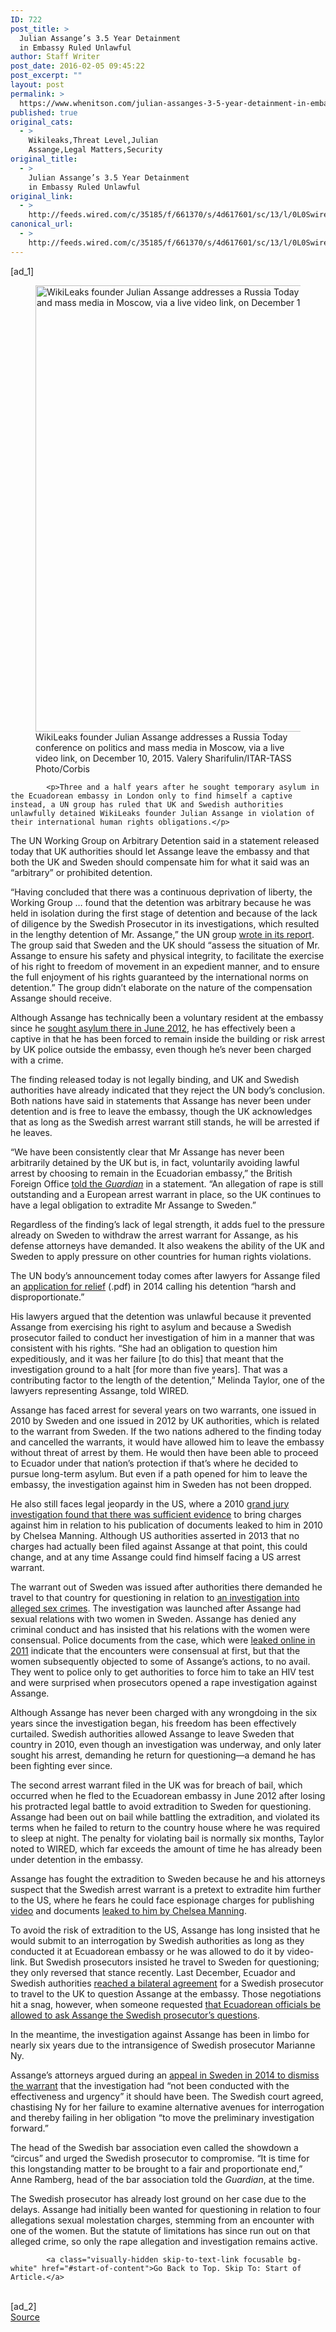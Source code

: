 ```yaml
---
ID: 722
post_title: >
  Julian Assange’s 3.5 Year Detainment
  in Embassy Ruled Unlawful
author: Staff Writer
post_date: 2016-02-05 09:45:22
post_excerpt: ""
layout: post
permalink: >
  https://www.whenitson.com/julian-assanges-3-5-year-detainment-in-embassy-ruled-unlawful/
published: true
original_cats:
  - >
    Wikileaks,Threat Level,Julian
    Assange,Legal Matters,Security
original_title:
  - >
    Julian Assange’s 3.5 Year Detainment
    in Embassy Ruled Unlawful
original_link:
  - >
    http://feeds.wired.com/c/35185/f/661370/s/4d617601/sc/13/l/0L0Swired0N0C20A160C0A20Cjulian0Eassanges0E30E50Eyear0Edetainment0Ein0Eembassy0Eruled0Eunlawful0C/story01.htm
canonical_url:
  - >
    http://feeds.wired.com/c/35185/f/661370/s/4d617601/sc/13/l/0L0Swired0N0C20A160C0A20Cjulian0Eassanges0E30E50Eyear0Edetainment0Ein0Eembassy0Eruled0Eunlawful0C/story01.htm
---
```

 [ad_1]
<br><div id=""><div id="small-art" data-share="">
				<figure attachment_1970070="" class="carve wp-caption portrait alignnone  relative" data-js=""><a href="http://www.wired.com/wp-content/uploads/2016/02/julian-assange-arbitrary-detainment-42-80588602.jpg"><img data-pin-description="Julian Assange’s 3.5 Year Detainment in Embassy Ruled Unlawful" src="http://www.whenitson.com/wp-content/uploads/2016/02/Julian-Assanges-35-Year-Detainment-in-Embassy-Ruled-Unlawful.jpg" alt="WikiLeaks founder Julian Assange addresses a Russia Today conference on politics and mass media in Moscow, via a live video link, on December 10, 2015. " width="582" height="714" class="size-default-top-art wp-image-1970070"/></a><figcaption class="wp-caption-text link-underline">WikiLeaks founder Julian Assange addresses a Russia Today conference on politics and mass media in Moscow, via a live video link, on December 10, 2015.  <span class="credit link-underline-sm"><span aria-hidden="true" class="ui ui-photo inline-block ui-credit relative opacity-5 marg-r-micro"/> Valery Sharifulin/ITAR-TASS Photo/Corbis</span></figcaption></figure></div>

			<p>Three and a half years after he sought temporary asylum in the Ecuadorean embassy in London only to find himself a captive instead, a UN group has ruled that UK and Swedish authorities unlawfully detained WikiLeaks founder Julian Assange in violation of their international human rights obligations.</p>
<p>The UN Working Group on Arbitrary Detention said in a statement released today that UK authorities should let Assange leave the embassy and that both the UK and Sweden should compensate him for what it said was an “arbitrary” or prohibited detention.</p>
<p>“Having concluded that there was a continuous deprivation of liberty, the Working Group … found that the detention was arbitrary because he was held in isolation during the first stage of detention and because of the lack of diligence by the Swedish Prosecutor in its investigations, which resulted in the lengthy detention of Mr. Assange,” the UN group <a href="http://www.ohchr.org/EN/NewsEvents/Pages/DisplayNews.aspx?NewsID=17012&amp;LangID=E">wrote in its report</a>. The group said that Sweden and the UK should “assess the situation of Mr. Assange to ensure his safety and physical integrity, to facilitate the exercise of his right to freedom of movement in an expedient manner, and to ensure the full enjoyment of his rights guaranteed by the international norms on detention.” The group didn’t elaborate on the nature of the compensation Assange should receive.</p>
<p>Although Assange has technically been a voluntary resident at the embassy since he <a href="http://www.wired.com/2012/06/assange-seeks-asylum/">sought asylum there in June 2012</a>, he has effectively been a captive in that he has been forced to remain inside the building or risk arrest by UK police outside the embassy, even though he’s never been charged with a crime.</p>
<p>The finding released today is not legally binding, and UK and Swedish authorities have already indicated that they reject the UN body’s conclusion. Both nations have said in statements that Assange has never been under detention and is free to leave the embassy, though the UK acknowledges that as long as the Swedish arrest warrant still stands, he will be arrested if he leaves.</p>
<p>“We have been consistently clear that Mr Assange has never been arbitrarily detained by the UK but is, in fact, voluntarily avoiding lawful arrest by choosing to remain in the Ecuadorian embassy,” the British Foreign Office <a href="http://www.theguardian.com/media/2016/feb/04/julian-assange-wikileaks-arrest-friday-un-investigation">told the <em>Guardian</em></a> in a statement. “An allegation of rape is still outstanding and a European arrest warrant in place, so the UK continues to have a legal obligation to extradite Mr Assange to Sweden.”</p>
<p>Regardless of the finding’s lack of legal strength, it adds fuel to the pressure already on Sweden to withdraw the arrest warrant for Assange, as his defense attorneys have demanded. It also weakens the ability of the UK and Sweden to apply pressure on other countries for human rights violations. </p>
<p>The UN body’s announcement today comes after lawyers for Assange filed an <a href="https://justice4assange.com/IMG/pdf/assange-wgad.pdf">application for relief</a> (.pdf) in 2014 calling his detention “harsh and disproportionate.” </p>
<p>His lawyers argued that the detention was unlawful because it prevented Assange from exercising his right to asylum and because a Swedish prosecutor failed to conduct her investigation of him in a manner that was consistent with his rights. “She had an obligation to question him expeditiously, and it was her failure [to do this] that meant that the investigation ground to a halt [for more than five years]. That was a contributing factor to the length of the detention,” Melinda Taylor, one of the lawyers representing Assange, told WIRED.</p>
<p>Assange has faced arrest for several years on two warrants, one issued in 2010 by Sweden and one issued in 2012 by UK authorities, which is related to the warrant from Sweden. If the two nations adhered to the finding today and cancelled the warrants, it would have allowed him to leave the embassy without threat of arrest by them. He would then have been able to proceed to Ecuador under that nation’s protection if that’s where he decided to pursue long-term asylum. But even if a path opened for him to leave the embassy, the investigation against him in Sweden has not been dropped.</p>
<p>He also still faces legal jeopardy in the US, where a 2010 <a href="https://www.washingtonpost.com/world/national-security/assange-not-under-sealed-indictment-us-officials-say/2013/11/18/8a3cb2da-506c-11e3-a7f0-b790929232e1_story.html">grand jury investigation found that there was sufficient evidence</a> to bring charges against him in relation to his publication of documents leaked to him in 2010 by Chelsea Manning. Although US authorities asserted in 2013 that no charges had actually been filed against Assange at that point, this could change, and at any time Assange could find himself facing a US arrest warrant.</p>
<p>The warrant out of Sweden was issued after authorities there demanded he travel to that country for questioning in relation to <a href="http://www.wired.com/2011/02/wikileaks-sweden/">an investigation into alleged sex crimes</a>. The investigation was launched after Assange had sexual relations with two women in Sweden. Assange has denied any criminal conduct and has insisted that his relations with the women were consensual. Police documents from the case, which were <a href="http://www.wired.com/2011/02/wikileaks-sweden/">leaked online in 2011</a> indicate that the encounters were consensual at first, but that the women subsequently objected to some of Assange’s actions, to no avail. They went to police only to get authorities to force him to take an HIV test and were surprised when prosecutors opened a rape investigation against Assange.</p>
<p>Although Assange has never been charged with any wrongdoing in the six years since the investigation began, his freedom has been effectively curtailed. Swedish authorities allowed Assange to leave Sweden that country in 2010, even though an investigation was underway, and only later sought his arrest, demanding he return for questioning—a demand he has been fighting ever since.</p>
<p>The second arrest warrant filed in the UK was for breach of bail, which occurred when he fled to the Ecuadorean embassy in June 2012 after losing his protracted legal battle to avoid extradition to Sweden for questioning. Assange had been out on bail while battling the extradition, and violated its terms when he failed to return to the country house where he was required to sleep at night. The penalty for violating bail is normally six months, Taylor noted to WIRED, which far exceeds the amount of time he has already been under detention in the embassy. </p>
<p>Assange has fought the extradition to Sweden because he and his attorneys suspect that the Swedish arrest warrant is a pretext to extradite him further to the US, where he fears he could face espionage charges for publishing <a href="http://www.wired.com/2010/04/2007-iraq-apache-attack-as-seen-from-the-ground/">video</a> and documents <a href="http://www.wired.com/2011/12/army-manning-hearing/">leaked to him by Chelsea Manning</a>. </p>
<p>To avoid the risk of extradition to the US, Assange has long insisted that he would submit to an interrogation by Swedish authorities as long as they conducted it at Ecuadorean embassy or he was allowed to do it by video-link. But Swedish prosecutors insisted he travel to Sweden for questioning; they only reversed that stance recently. Last December, Ecuador and Swedish authorities <a href="http://www.wired.com/2015/12/julian-assange-will-finally-get-his-day-in-court-in-the-ecuadorean-embassy/">reached a bilateral agreement</a> for a Swedish prosecutor to travel to the UK to question Assange at the embassy. Those negotiations hit a snag, however, when someone requested <a href="http://www.usnews.com/news/world/articles/2016-01-21/swedish-prosecutors-say-no-deal-yet-on-assange-interrogation">that Ecuadorean officials be allowed to ask Assange the Swedish prosecutor’s questions</a>.</p>
<p>In the meantime, the investigation against Assange has been in limbo for nearly six years due to the intransigence of Swedish prosecutor Marianne Ny.</p>
<p>Assange’s attorneys argued during an <a href="http://www.wired.com/2014/11/sweden-rejects-assange-appeal/">appeal in Sweden in 2014 to dismiss the warrant</a> that the investigation had “not been conducted with the effectiveness and urgency” it should have been. The Swedish court agreed, chastising Ny for her failure to examine alternative avenues for interrogation and thereby failing in her obligation “to move the preliminary investigation forward.”</p>
<p>The head of the Swedish bar association even called the showdown a “circus” and urged the Swedish prosecutor to compromise. “It is time for this longstanding matter to be brought to a fair and proportionate end,” Anne Ramberg, head of the bar association told the <em>Guardian</em>, at the time.</p>
<p>The Swedish prosecutor has already lost ground on her case due to the delays. Assange had initially  been wanted for questioning in relation to four allegations sexual molestation charges, stemming from an encounter with one of the women. But the statute of limitations has since run out on that alleged crime, so only the rape allegation and investigation remains active.</p>

			<a class="visually-hidden skip-to-text-link focusable bg-white" href="#start-of-content">Go Back to Top. Skip To: Start of Article.</a>

			
</div>
<br>[ad_2]
<br><a href="http://feeds.wired.com/c/35185/f/661370/s/4d617601/sc/13/l/0L0Swired0N0C20A160C0A20Cjulian0Eassanges0E30E50Eyear0Edetainment0Ein0Eembassy0Eruled0Eunlawful0C/story01.htm">Source </a>